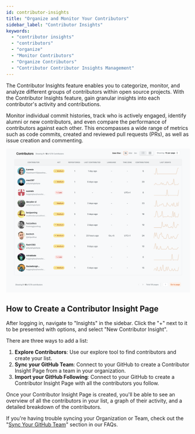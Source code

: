 ```yaml
---
id: contributor-insights
title: "Organize and Monitor Your Contributors"
sidebar_label: "Contributor Insights"
keywords:
  - "contributor insights"
  - "contributors"
  - "organize"
  - "Monitor Contributors"
  - "Organize Contributors"
  - "Contributor Contributor Insights Management"
---
```


The Contributor Insights feature enables you to categorize, monitor, and analyze different groups of contributors within open source projects. With the Contributor Insights feature, gain granular insights into each contributor's activity and contributions.

Monitor individual commit histories, track who is actively engaged, identify alumni or new contributors, and even compare the performance of contributors against each other. This encompasses a wide range of metrics such as code commits, created and reviewed pull requests (PRs), as well as issue creation and commenting.

![Contributor Insights Page](../../static/img/lists-page.svg)

## How to Create a Contributor Insight Page

After logging in, navigate to "Insights" in the sidebar. Click the "+" next to it to be presented with options, and select "New Contributor Insight".

There are three ways to add a list:

1. **Explore Contributors**: Use our explore tool to find contributors and create your list.
2. **Sync your GitHub Team**: Connect to your GitHub to create a Contributor Insight Page from a team in your organization.
3. **Import your GitHub Following**: Connect to your GitHub to create a Contributor Insight Page with all the contributors you follow.

Once your Contributor Insight Page is created, you'll be able to see an overview of all the contributors in your list, a graph of their activity, and a detailed breakdown of the contributors.

If you're having trouble syncing your Organization or Team, check out the "[Sync Your GitHub Team](../welcome/faqs.md#sync-your-github-team)" section in our FAQs.
